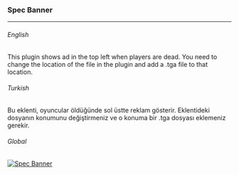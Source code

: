 ### Spec Banner

------------

###### English
This plugin shows ad in the top left when players are dead. You need to change the location of the file in the plugin and add a .tga file to that location.

###### Turkish
Bu eklenti, oyuncular öldüğünde sol üstte reklam gösterir. Eklentideki dosyanın konumunu değiştirmeniz ve o konuma bir .tga dosyası eklemeniz gerekir.

###### Global
[![Spec Banner](https://i.resmim.net/51qcB.png "Spec Banner")](https://i.resmim.net/51qcB.png "Spec Banner")
